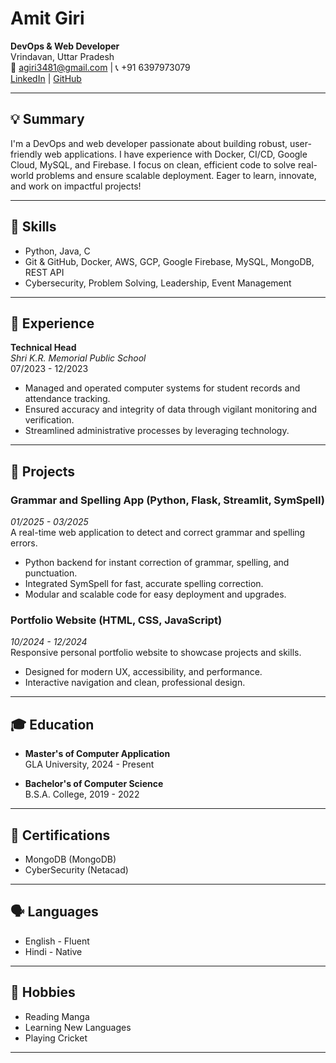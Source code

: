 # Amit Giri

**DevOps & Web Developer**  
Vrindavan, Uttar Pradesh  
📧 [agiri3481@gmail.com](mailto:agiri3481@gmail.com) | 📞 +91 6397973079  
[LinkedIn](https://linkedin.com/in/amit-giri-780048224) | [GitHub](https://github.com/Amit123-ctrl)

---

## 💡 Summary

I'm a DevOps and web developer passionate about building robust, user-friendly web applications. I have experience with Docker, CI/CD, Google Cloud, MySQL, and Firebase. I focus on clean, efficient code to solve real-world problems and ensure scalable deployment. Eager to learn, innovate, and work on impactful projects!

---

## 🔧 Skills

- Python, Java, C
- Git & GitHub, Docker, AWS, GCP, Google Firebase, MySQL, MongoDB, REST API
- Cybersecurity, Problem Solving, Leadership, Event Management

---

## 💼 Experience

**Technical Head**  
*Shri K.R. Memorial Public School*  
07/2023 - 12/2023  
- Managed and operated computer systems for student records and attendance tracking.
- Ensured accuracy and integrity of data through vigilant monitoring and verification.
- Streamlined administrative processes by leveraging technology.

---

## 🚀 Projects

### Grammar and Spelling App (Python, Flask, Streamlit, SymSpell)
*01/2025 - 03/2025*  
A real-time web application to detect and correct grammar and spelling errors.  
- Python backend for instant correction of grammar, spelling, and punctuation.
- Integrated SymSpell for fast, accurate spelling correction.
- Modular and scalable code for easy deployment and upgrades.

### Portfolio Website (HTML, CSS, JavaScript)
*10/2024 - 12/2024*  
Responsive personal portfolio website to showcase projects and skills.  
- Designed for modern UX, accessibility, and performance.
- Interactive navigation and clean, professional design.

---

## 🎓 Education

- **Master's of Computer Application**  
  GLA University, 2024 - Present

- **Bachelor's of Computer Science**  
  B.S.A. College, 2019 - 2022

---

## 📜 Certifications

- MongoDB (MongoDB)
- CyberSecurity (Netacad)

---

## 🗣 Languages

- English - Fluent
- Hindi - Native

---

## 🎲 Hobbies

- Reading Manga
- Learning New Languages
- Playing Cricket

---
